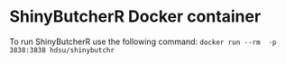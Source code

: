 # ShinyButcherR Docker container

To run ShinyButcherR use the following command:
`docker run --rm  -p 3838:3838 hdsu/shinybutchr`
